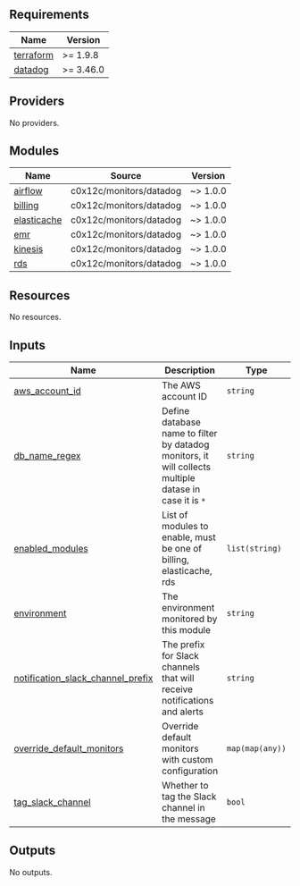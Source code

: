 <!-- BEGIN_TF_DOCS -->
## Requirements

| Name | Version |
|------|---------|
| <a name="requirement_terraform"></a> [terraform](#requirement\_terraform) | >= 1.9.8 |
| <a name="requirement_datadog"></a> [datadog](#requirement\_datadog) | >= 3.46.0 |

## Providers

No providers.

## Modules

| Name | Source | Version |
|------|--------|---------|
| <a name="module_airflow"></a> [airflow](#module\_airflow) | c0x12c/monitors/datadog | ~> 1.0.0 |
| <a name="module_billing"></a> [billing](#module\_billing) | c0x12c/monitors/datadog | ~> 1.0.0 |
| <a name="module_elasticache"></a> [elasticache](#module\_elasticache) | c0x12c/monitors/datadog | ~> 1.0.0 |
| <a name="module_emr"></a> [emr](#module\_emr) | c0x12c/monitors/datadog | ~> 1.0.0 |
| <a name="module_kinesis"></a> [kinesis](#module\_kinesis) | c0x12c/monitors/datadog | ~> 1.0.0 |
| <a name="module_rds"></a> [rds](#module\_rds) | c0x12c/monitors/datadog | ~> 1.0.0 |

## Resources

No resources.

## Inputs

| Name | Description | Type | Default | Required |
|------|-------------|------|---------|:--------:|
| <a name="input_aws_account_id"></a> [aws\_account\_id](#input\_aws\_account\_id) | The AWS account ID | `string` | n/a | yes |
| <a name="input_db_name_regex"></a> [db\_name\_regex](#input\_db\_name\_regex) | Define database name to filter by datadog monitors, it will collects multiple datase in case it is `*` | `string` | `"*"` | no |
| <a name="input_enabled_modules"></a> [enabled\_modules](#input\_enabled\_modules) | List of modules to enable, must be one of billing, elasticache, rds | `list(string)` | `[]` | no |
| <a name="input_environment"></a> [environment](#input\_environment) | The environment monitored by this module | `string` | n/a | yes |
| <a name="input_notification_slack_channel_prefix"></a> [notification\_slack\_channel\_prefix](#input\_notification\_slack\_channel\_prefix) | The prefix for Slack channels that will receive notifications and alerts | `string` | n/a | yes |
| <a name="input_override_default_monitors"></a> [override\_default\_monitors](#input\_override\_default\_monitors) | Override default monitors with custom configuration | `map(map(any))` | `{}` | no |
| <a name="input_tag_slack_channel"></a> [tag\_slack\_channel](#input\_tag\_slack\_channel) | Whether to tag the Slack channel in the message | `bool` | `true` | no |

## Outputs

No outputs.
<!-- END_TF_DOCS -->